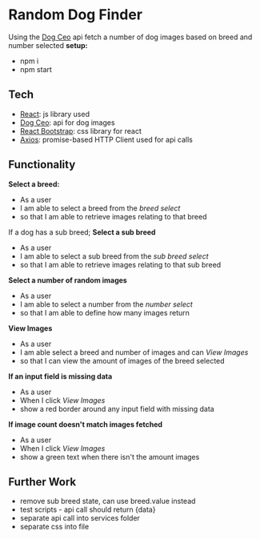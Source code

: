 # Random Dog Finder
Using the [Dog Ceo](https://dog.ceo/) api fetch a number of dog images based on breed and number selected
**setup:**
- npm i
- npm start

## Tech

- [React](https://reactjs.org/): js library used
- [Dog Ceo](https://dog.ceo/): api for dog images
- [React Bootstrap](https://react-bootstrap.github.io/): css library for react
- [Axios](https://axios-http.com/docs/intro): promise-based HTTP Client used for api calls

## Functionality

**Select a breed:**

- As a user
- I am able to select a breed from the _breed select_
- so that I am able to retrieve images relating to that breed

If a dog has a sub breed;
**Select a sub breed**

- As a user
- I am able to select a sub breed from the _sub breed select_
- so that I am able to retrieve images relating to that sub breed

**Select a number of random images**

- As a user
- I am able to select a number from the _number select_
- so that I am able to define how many images return

**View Images**

- As a user
- I am able select a breed and number of images and can _View Images_
- so that I can view the amount of images of the breed selected

**If an input field is missing data**

- As a user
- When I click _View Images_
- show a red border around any input field with missing data

**If image count doesn't match images fetched**

- As a user
- When I click _View Images_
- show a green text when there isn't the amount images

## Further Work
- remove sub breed state, can use breed.value instead
- test scripts - api call should return {data}
- separate api call into services folder
- separate css into file
